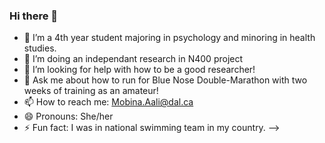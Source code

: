 ### Hi there 👋

- 🔭 I’m a 4th year student majoring in psychology and minoring in health studies.
- 🌱 I’m doing an independant research in N400 project 
- 🤔 I’m looking for help with how to be a good researcher! 
- 💬 Ask me about how to run for Blue Nose Double-Marathon with two weeks of training as an amateur!  
- 📫 How to reach me: Mobina.Aali@dal.ca 
- 😄 Pronouns: She/her
- ⚡ Fun fact: I was in national swimming team in my country. 
-->
